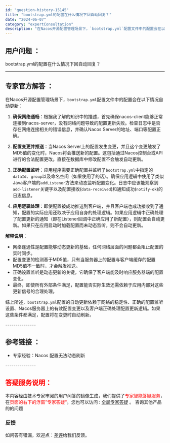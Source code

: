 ```yaml
---
id: "question-history-15145"
title: "bootstrap.yml的配置在什么情况下回自动回复？"
date: "2024-06-07"
category: "expertConsultation"
description: "在Nacos开源配置管理场景下，`bootstrap.yml`配置文件中的配置会在以下情况自动更新：1. **确保网络通畅**：根据我了解的知识中的描述，首先确保nacos-client能够正常连接到nacos-server，没有网络问题导致的配置更新失败。检查日志中是否存在网络连接相关的错误信息，"
---
```


## 用户问题 ： 
 bootstrap.yml的配置在什么情况下回自动回复？  

---------------
## 专家官方解答 ：

在Nacos开源配置管理场景下，`bootstrap.yml`配置文件中的配置会在以下情况自动更新：

1. **确保网络通畅**：根据我了解的知识中的描述，首先确保nacos-client能够正常连接到nacos-server，没有网络问题导致的配置更新失败。检查日志中是否存在网络连接相关的错误信息，并确认Nacos Server的地址、端口等配置正确。

2. **配置变更并推送**：当Nacos Server上的配置发生变更，并且这个变更触发了MD5值的变化时，Nacos将会推送新的配置。这包括通过Nacos控制台或API进行的合法配置更改。直接在数据库中修改配置不会触发自动更新。

3. **正确配置监听**：应用程序需要正确配置并监听了`bootstrap.yml`中指定的`dataId`、`group`以及命名空间（如果使用了的话）。确保应用逻辑中使用了类似Java客户端的`addListener`方法来动态监听配置变化。日志中应该能观察到`add-listener`关键字以及配置接收(`data-received`)和通知成功(`notify-ok`)的日志信息。

4. **应用逻辑处理**：即使配置被成功推送到客户端，并且客户端也成功接收到了通知，配置的实际应用还取决于应用自身的处理逻辑。如果应用逻辑中正确处理了配置更新的通知（即在Listener回调中正确应用了新配置），则配置会自动更新。如果只在应用启动时加载配置而未动态监听，则不会自动更新。

**解释说明**：
- 网络连通性是配置能够动态更新的基础，任何网络层面的问题都会阻止配置的实时同步。
- 配置变更的检测基于MD5值，只有当服务器上的配置与客户端缓存的配置MD5值不一致时，才会触发推送。
- 正确设置监听是动态更新的关键，它确保了客户端能及时响应服务器端的配置变化。
- 最终，即使所有外部条件满足，配置能否实际生效还需依赖于应用内部对这些更新信号的合理处理。

综上所述，`bootstrap.yml`配置的自动更新依赖于网络的稳定性、正确的配置监听设置、Nacos服务器上的有效配置变更以及客户端正确处理配置更新逻辑。如果这些条件都满足，配置将在变更时自动刷新。


<font color="#949494">---------------</font> 


## 参考链接 ：

* 专家经验：Nacos 配置无法动态刷新 


 <font color="#949494">---------------</font> 
 


## <font color="#FF0000">答疑服务说明：</font> 

本内容经由技术专家审阅的用户问答的镜像生成，我们提供了<font color="#FF0000">专家智能答疑服务</font>，在<font color="#FF0000">页面的右下的浮窗”专家答疑“</font>。您也可以访问 : [全局专家答疑](https://answer.opensource.alibaba.com/docs/intro) 。 咨询其他产品的的问题

### 反馈
如问答有错漏，欢迎点：[差评](https://ai.nacos.io/user/feedbackByEnhancerGradePOJOID?enhancerGradePOJOId=15155)给我们反馈。
